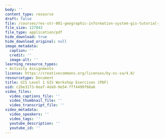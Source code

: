 ```yaml
---
body: ''
content_type: resource
draft: false
file: /courses/res-str-001-geographic-information-system-gis-tutorial-january-iap-2022/mitres_str001iap22_level1_qgis.pdf
file_size: 127843
file_type: application/pdf
hide_download: true
hide_download_original: null
image_metadata:
  caption: ''
  credit: ''
  image-alt: ''
learning_resource_types:
- Activity Assignments
license: https://creativecommons.org/licenses/by-nc-sa/4.0/
resourcetype: Document
title: GIS Level 1 GIS Workshop Exercises (PDF)
uid: c2be3173-6eaf-4da9-9e54-fff4499f68a6
video_files:
  video_captions_file: ''
  video_thumbnail_file: ''
  video_transcript_file: ''
video_metadata:
  video_speakers: ''
  video_tags: ''
  youtube_description: ''
  youtube_id: ''
---
```

